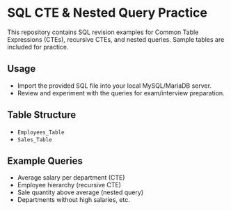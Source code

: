 # SQL CTE & Nested Query Practice

This repository contains SQL revision examples for Common Table Expressions (CTEs), recursive CTEs, and nested queries. Sample tables are included for practice.

## Usage

- Import the provided SQL file into your local MySQL/MariaDB server.
- Review and experiment with the queries for exam/interview preparation.

## Table Structure

- `Employees_Table`
- `Sales_Table`

## Example Queries

- Average salary per department (CTE)
- Employee hierarchy (recursive CTE)
- Sale quantity above average (nested query)
- Departments without high salaries, etc.
